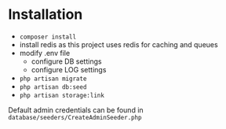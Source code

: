 # Installation

- `composer install`
- install redis as this project uses redis for caching and queues
- modify .env file 
  - configure DB settings
  - configure LOG settings
- `php artisan migrate`
- `php artisan db:seed`
- `php artisan storage:link`

Default admin credentials can be found in `database/seeders/CreateAdminSeeder.php`
